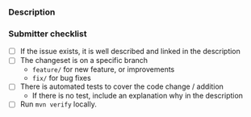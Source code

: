 <!-- Comment:
 Please start by adding a link to an issue if the pull request is trying to solve one.
 You can used keyword to do the linking automatically: https://docs.github.com/en/issues/tracking-your-work-with-issues/linking-a-pull-request-to-an-issue#linking-a-pull-request-to-an-issue-using-a-keyword
-->

### Description

<!-- Comment:
 Provide a clear description of the content of the pull request.
 This includes documentation, link to issues, scenario of executions.
 For UI change, a screenshot of before and after the change is also welcome.
 Make sure you read the contributing guide.
-->

### Submitter checklist

- [ ] If the issue exists, it is well described and linked in the description
- [ ] The changeset is on a specific branch
    - `feature/` for new feature, or improvements
    - `fix/` for bug fixes
- [ ] There is automated tests to cover the code change / addition
    - If there is no test, include an explanation why in the description
- [ ] Run `mvn verify` locally.

